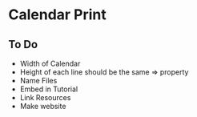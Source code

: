 # Calendar Print
## To Do
- Width of Calendar
- Height of each line should be the same => property
- Name Files
- Embed in Tutorial
- Link Resources
- Make website